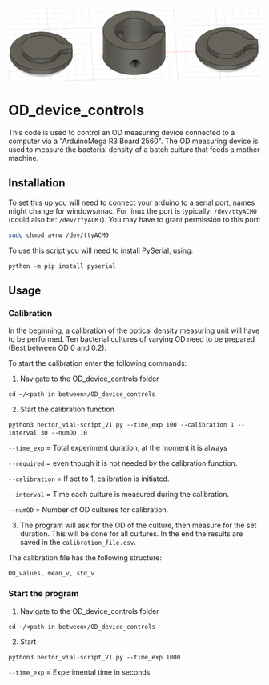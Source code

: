 <p align="center"><img src="images/vial_holder.png" alt="vial_holder" width="600"></p>


# OD_device_controls
This code is used to control an OD measuring device connected to a computer via a "ArduinoMega R3 Board 2560". The OD measuring device is used to measure the bacterial density of a batch culture that feeds a mother machine.

## Installation

To set this up you will need to connect your arduino to a serial port, names might change for windows/mac. For linux the port is typically: `/dev/ttyACM0` (could also be: `/dev/ttyACM1`). You may have to grant permission to this port:
```bash
sudo chmod a+rw /dev/ttyACM0
```
To use this script you will need to install PySerial, using:
```
python -m pip install pyserial
```

## Usage

### Calibration

In the beginning, a calibration of the optical density measuring unit will have to be performed. Ten bacterial cultures of varying OD need to be prepared (Best between OD 0 and 0.2).

To start the calibration enter the following commands:

1. Navigate to the OD_device_controls folder

```
cd ~/<path in between>/OD_device_controls
```

2. Start the calibration function

```
python3 hector_vial-script_V1.py --time_exp 100 --calibration 1 --interval 30 --numOD 10
```

`--time_exp` = Total experiment duration, at the moment it is always

`--required` = even though it is not needed by the calibration function.

`--calibration` = If set to 1, calibration is initiated.

`--interval` = Time each culture is measured during the calibration.

`--numOD` = Number of OD cultures for calibration.

3. The program will ask for the OD of the culture, then measure for the set duration. This will be done for all cultures. In the end the results are saved in the `calibration_file.csv`.

The calibration file has the following structure:

```
OD_values, mean_v, std_v
```
### Start the program

1. Navigate to the OD_device_controls folder

```
cd ~/<path in between>/OD_device_controls
```

2. Start

```
python3 hector_vial-script_V1.py --time_exp 1000
```


`--time_exp` = Experimental time in seconds
